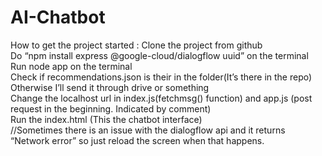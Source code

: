 # AI-Chatbot

How to get the project started :
Clone the project from github<br/>
Do “npm install express @google-cloud/dialogflow uuid” on the terminal<br/>
Run node app on the terminal<br/>
Check if recommendations.json is their in the folder(It’s there in the repo) Otherwise I’ll send it through drive or something<br/>
Change the localhost url in index.js(fetchmsg() function)  and app.js (post request in the beginning. Indicated by comment)<br/>
Run the index.html (This the chatbot interface)<br/>
//Sometimes there is an issue with the dialogflow api and it returns “Network error” so just reload the screen when that happens.<br/>
